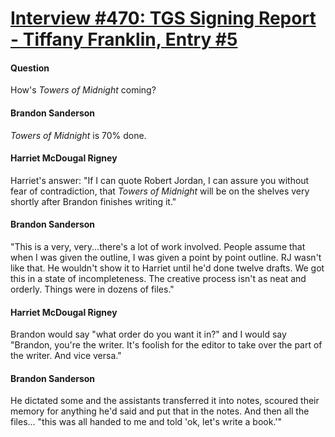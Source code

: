 # [Interview #470: TGS Signing Report - Tiffany Franklin, Entry #5](https://www.theoryland.com/intvmain.php?i=470#5)

#### Question

How's
*Towers of Midnight*
coming?

#### Brandon Sanderson

*Towers of Midnight*
is 70% done.

#### Harriet McDougal Rigney

Harriet's answer: "If I can quote Robert Jordan, I can assure you without fear of contradiction, that
*Towers of Midnight*
will be on the shelves very shortly after Brandon finishes writing it."

#### Brandon Sanderson

"This is a very, very...there's a lot of work involved. People assume that when I was given the outline, I was given a point by point outline. RJ wasn't like that. He wouldn't show it to Harriet until he'd done twelve drafts. We got this in a state of incompleteness. The creative process isn't as neat and orderly. Things were in dozens of files."

#### Harriet McDougal Rigney

Brandon would say "what order do you want it in?" and I would say "Brandon, you're the writer. It's foolish for the editor to take over the part of the writer. And vice versa."

#### Brandon Sanderson

He dictated some and the assistants transferred it into notes, scoured their memory for anything he'd said and put that in the notes. And then all the files... "this was all handed to me and told 'ok, let's write a book.'"

